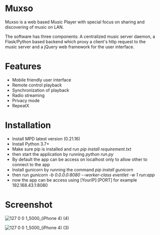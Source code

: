 # Muxso

Muxso is a web based Music Player with special focus on sharing and discovering of music on LAN.

The software has three components: A centralized music server daemon, a Flask/Python based backend which proxy a client's http request to the music server and a jQuery web framework for the user interface.


# Features
- Mobile friendly user interface
- Remote control playback
- Synchronization of playback
- Radio streaming
- Privacy mode
- RepeatX

# Installation
- Install MPD latest version (0.21.16)
- Install Python 3.7+
- Make sure pip is installed and run *pip install requirement.txt*
- then start the application by running *python run.py*
- By default the app can be access on localhost only to allow other to connect to the app
- Install gunicorn by running the command *pip install gunicorn*
- then run *gunicorn -b 0.0.0.0:8080 --worker-class eventlet -w 1 run:app*
- now the app can be access using [YourIP]:[PORT] for example 192.168.43.1:8080

# Screenshot
![127 0 0 1_5000_(iPhone 4) (4)](https://user-images.githubusercontent.com/87179125/127266952-1c359fb5-b768-458f-8a7e-194b36e9e25d.png)

![127 0 0 1_5000_(iPhone 4) (3)](https://user-images.githubusercontent.com/87179125/127267067-ae3bca75-98f6-4c4f-a18d-38ecdbda4e3d.png)

